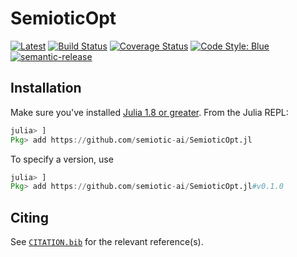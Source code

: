 # SemioticOpt

[![Latest](https://img.shields.io/badge/docs-latest-purple.svg)](https://semiotic-ai.github.io/SemioticOpt.jl/latest/)
[![Build Status](https://github.com/semiotic-ai/SemioticOpt.jl/actions/workflows/CI.yml/badge.svg?branch=main)](https://github.com/semiotic-ai/SemioticOpt.jl/actions/workflows/CI.yml?query=branch%3Amain)
[![Coverage Status](https://img.shields.io/coveralls/github/semiotic-ai/SemioticOpt.jl/badge.svg?branch=main)](https://coveralls.io/github/semiotic-ai/SemioticOpt.jl?branch=main)
[![Code Style: Blue](https://img.shields.io/badge/code%20style-blue-4495d1.svg)](https://github.com/invenia/BlueStyle)
[![semantic-release](https://img.shields.io/badge/%20%20%F0%9F%93%A6%F0%9F%9A%80-semantic--release-e10079.svg)](https://github.com/semantic-release/semantic-release)

## Installation

Make sure you've installed [Julia 1.8 or greater](https://julialang.org/).
From the Julia REPL:

```julia
julia> ]
Pkg> add https://github.com/semiotic-ai/SemioticOpt.jl
```

To specify a version, use

```julia
julia> ]
Pkg> add https://github.com/semiotic-ai/SemioticOpt.jl#v0.1.0
```

## Citing

See [`CITATION.bib`](CITATION.bib) for the relevant reference(s).
